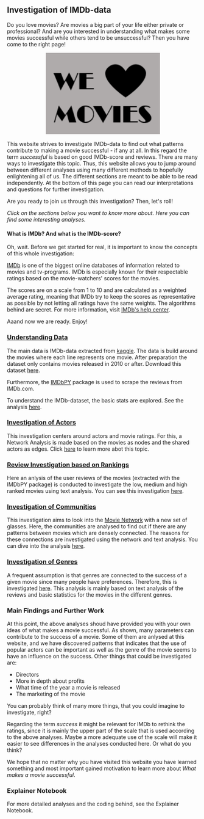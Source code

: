 ## Investigation of IMDb-data

Do you love movies? Are movies a big part of your life either private or professional? And are you interested in understanding what makes some movies successful while others tend to be unsuccessful? Then you have come to the right page!

<figure style="text-align: center;">
  <img src="./images/WeLoveMovies.png" width="300" />
</figure>

This website strives to investigate IMDb-data to find out what patterns contribute to making a movie successful - if any at all. In this regard the term *successful* is based on good IMDb-score and reviews. There are many ways to investigate this topic. Thus, this website allows you to jump around between different analyses using many different methods to hopefully enlightening all of us. The different sections are meant to be able to be read independently. At the bottom of this page you can read our interpretations and questions for further investigation.

Are you ready to join us through this investigation? Then, let's roll!

*Click on the sections below you want to know more about. Here you can find some interesting analyses.*

#### What is IMDb? And what is the IMDb-score?
Oh, wait. Before we get started for real, it is important to know the concepts of this whole investigation:

[IMDb](https://www.imdb.com/) is one of the biggest online databases of information related to movies and tv-programs. IMDb is especially known for their respectable ratings based on the movie-watchers' scores for the movies. 

The scores are on a scale from 1 to 10 and are calculated as a weighted average rating, meaning that IMDb try to keep the scores as representative as possible by not letting all ratings have the same weights. The algorithms behind are secret. For more information, visit [IMDb's help center](https://help.imdb.com/article/imdb/track-movies-tv/ratings-faq/G67Y87TFYYP6TWAV#).

Aaand now we are ready. Enjoy!

### [Understanding Data](https://lauramarott.github.io/SocialGraphs/BasicStats)

The main data is IMDb-data extracted from [kaggle](https://www.kaggle.com/carolzhangdc/imdb-5000-movie-dataset). The data is build around the movies where each line represents one movie.
After preparation the dataset only contains movies released in 2010 or after. Download this dataset [here](https://github.com/LauraMarott/SocialGraphs/blob/master/dataset.csv).

Furthermore, the [IMDbPY](https://imdbpy.github.io/) package is used to scrape the reviews from IMDb.com. 

To understand the IMDb-dataset, the basic stats are explored. See the analysis [here](https://lauramarott.github.io/SocialGraphs/BasicStats).

### [Investigation of Actors](https://lauramarott.github.io/SocialGraphs/Actors)

This investigation centers around actors and movie ratings. For this, a Network Analysis is made based on the movies as nodes and the shared actors as edges. Click [here](https://lauramarott.github.io/SocialGraphs/Actors) to learn more abot this topic.

### [Review Investigation based on Rankings](https://lauramarott.github.io/SocialGraphs/RankingReviews)

Here an anlysis of the user reviews of the movies (extracted with the IMDbPY package) is conducted to investigate the low, medium and high ranked movies using text analysis. You can see this investigation [here](https://lauramarott.github.io/SocialGraphs/RankingReviews).

### [Investigation of Communities](https://lauramarott.github.io/SocialGraphs/Community)

This investigation aims to look into the [Movie Network](https://lauramarott.github.io/SocialGraphs/Actors) with a new set of glasses. Here, the communities are analysed to find out if there are any patterns between movies which are densely connected. 
The reasons for these connections are investigated using the network and text analysis. You can dive into the analysis [here](https://lauramarott.github.io/SocialGraphs/Community).

### [Investigation of Genres](https://lauramarott.github.io/SocialGraphs/Genres)

A frequent assumption is that genres are connected to the success of a given movie since many people have preferences. Therefore, this is investigated [here](https://lauramarott.github.io/SocialGraphs/Genres). This analysis is mainly based on text analysis of the reviews and basic statistics for the movies in the different genres.

### Main Findings and Further Work

At this point, the above analyses shoud have provided you with your own ideas of what makes a movie successful. As shown, many parameters can contribute to the success of a movie. Some of them are anlysed at this website, and we have discovered patterns that indicates that the use of popular actors can be important as well as the genre of the movie seems to have an influence on the success. 
Other things that could be investigated are:
* Directors
* More in depth about profits
* What time of the year a movie is released
* The marketing of the movie

You can probably think of many more things, that you could imagine to investigate, right? 

Regarding the term *success* it might be relevant for IMDb to rethink the ratings, since it is mainly the upper part of the scale that is used according to the above analyses. Maybe a more adequate use of the scale will make it easier to see differences in the analyses conducted here. Or what do you think? 

We hope that no matter why you have visited this website you have learned something and most important gained motivation to learn more about *What makes a movie successful*.

### Explainer Notebook

For more detailed analyses and the coding behind, see the Explainer Notebook. 
